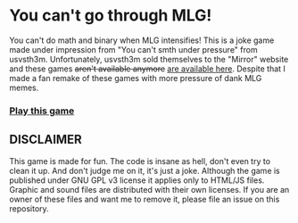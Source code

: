 # You can't go through MLG! 
You can't do math and binary when MLG intensifies! This is a joke game made under impression from "You can't smth under pressure" from usvsth3m. Unfortunately, usvsth3m sold themselves to the "Mirror" website and these games ~~aren't available anymore~~ [are available here](https://www.tomscott.com/usvsth3m/ "are available here"). Despite that I made a fan remake of these games with more pressure of dank MLG memes. 

### [Play this game](https://lab.nyan.pw/youcant "Play this game")

## DISCLAIMER
This game is made for fun. The code is insane as hell, don't even try to clean it up. And don't judge me on it, it's just a joke. Although the game is published under GNU GPL v3 license it applies only to HTML/JS files. Graphic and sound files are distributed with their own licenses. If you are an owner of these files and want me to remove it, please file an issue on this repository.
